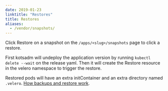 ```yaml
---
date: 2019-01-23
linktitle: "Restores"
title: Restores
aliases:
  - /vendor/snapshots/
---
```


Click Restore on a snapshot on the `/apps/<slug>/snapshots` page to click a restore.

First kotsadm will undeploy the application version by running `kubectl delete --wait` on the release yaml.
Then it will create the Restore resource in the velero namespace to trigger the restore.


Restored pods will have an extra initContainer and an extra directory named `.velero`.
[How backups and restore work](https://velero.io/docs/v1.2.0/restic/#how-backup-and-restore-work-with-restic).
